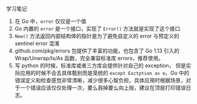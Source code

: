 学习笔记

1. 在 Go 中，`error` 仅仅是一个值
2. Go 内置的 `error` 是一个接口，实现了 `Error()` 方法就是实现了这个接口
3. `New()` 方法返回内部结构体的指针是为了避免自定义的 error 与预定义的 sentinel error 混淆
4. github.com/pkg/errors 包提供了丰富的功能，也包含了 Go 1.13 引入的 Wrap/Unwrap/Is/As 函数，完全兼容标准库 errors，推荐使用。
5. 写 python 的时候，标准库或者三方库会提供针对自己的 exception， 但是实际应用的时候不会去具体甄别而是笼统的 `except Exctption as e`，Go 中的错误定义和检查感觉非常清晰，减少很多心智负担，具体应用时根据场景，对于一个错误应该仅仅处理一次，要么吞掉要么向上抛，建议在顶层打印错误日志。